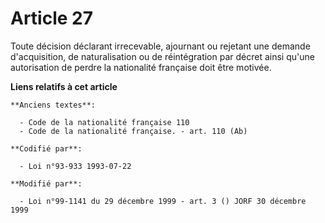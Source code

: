 # Article 27

Toute décision déclarant irrecevable, ajournant ou rejetant une demande d'acquisition, de naturalisation ou de réintégration
par décret ainsi qu'une autorisation de perdre la nationalité française doit être motivée.

**Liens relatifs à cet article**

	**Anciens textes**:

	  - Code de la nationalité française 110
	  - Code de la nationalité française. - art. 110 (Ab)

	**Codifié par**:

	  - Loi n°93-933 1993-07-22

	**Modifié par**:

	  - Loi n°99-1141 du 29 décembre 1999 - art. 3 () JORF 30 décembre 1999
